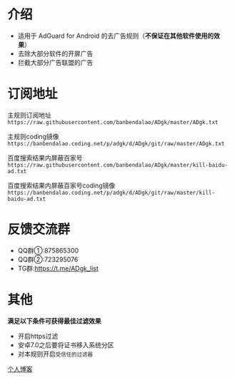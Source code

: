 # 介绍
* 适用于 AdGuard for Android 的去广告规则（**不保证在其他软件使用的效果**）
* 去除大部分软件的开屏广告
* 拦截大部分广告联盟的广告

# 订阅地址
主规则订阅地址
`https://raw.githubusercontent.com/banbendalao/ADgk/master/ADgk.txt`

主规则coding镜像
`https://banbendalao.coding.net/p/adgk/d/ADgk/git/raw/master/ADgk.txt`

百度搜索结果内屏蔽百家号
`https://raw.githubusercontent.com/banbendalao/ADgk/master/kill-baidu-ad.txt`

百度搜索结果内屏蔽百家号coding镜像
`https://banbendalao.coding.net/p/adgk/d/ADgk/git/raw/master/kill-baidu-ad.txt`

# 反馈交流群
* QQ群①:875865300
* QQ群②:723295076
* TG群:https://t.me/ADgk_list

# 其他
**满足以下条件可获得最佳过滤效果**
* 开启https过滤
* 安卓7.0之后要将证书移入系统分区
* 对本规则开启`受信任的过滤器`


[个人博客](https://www.adgk.net)